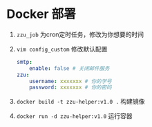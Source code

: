 # Docker 部署

1. `zzu_job` 为cron定时任务，修改为你想要的时间
2. `vim config_custom` 修改默认配置

    ```yaml
    smtp:
        enable: false # 关闭邮件服务
    zzu:
        username: xxxxxxx # 你的学号
        password: xxxxxxx # 你的密码
    ```

3. `docker build -t zzu-helper:v1.0 .`  构建镜像
4. `docker run -d zzu-helper:v1.0` 运行容器
